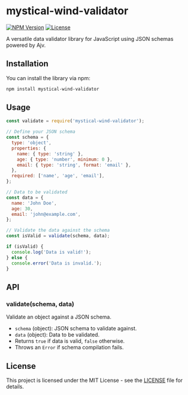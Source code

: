 # mystical-wind-validator

[![NPM Version](https://img.shields.io/npm/v/mystical-wind-validator.svg?style=flat)](https://www.npmjs.com/package/mystical-wind-validator)
[![License](https://img.shields.io/npm/l/mystical-wind-validator.svg)](https://github.com/yourusername/mystical-wind-validator/blob/main/LICENSE)

A versatile data validator library for JavaScript using JSON schemas powered by Ajv.

## Installation

You can install the library via npm:

```bash
npm install mystical-wind-validator
```

## Usage

```javascript
const validate = require('mystical-wind-validator');

// Define your JSON schema
const schema = {
  type: 'object',
  properties: {
    name: { type: 'string' },
    age: { type: 'number', minimum: 0 },
    email: { type: 'string', format: 'email' },
  },
  required: ['name', 'age', 'email'],
};

// Data to be validated
const data = {
  name: 'John Doe',
  age: 30,
  email: 'john@example.com',
};

// Validate the data against the schema
const isValid = validate(schema, data);

if (isValid) {
  console.log('Data is valid!');
} else {
  console.error('Data is invalid.');
}
```

## API

### validate(schema, data)

Validate an object against a JSON schema.

- `schema` (object): JSON schema to validate against.
- `data` (object): Data to be validated.
- Returns `true` if data is valid, `false` otherwise.
- Throws an `Error` if schema compilation fails.

## License

This project is licensed under the MIT License - see the [LICENSE](LICENSE) file for details.
